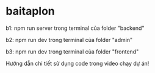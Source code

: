 # baitaplon
b1: npm run server trong terminal của folder "backend"


b2: npm run dev trong terminal của folder "admin"


b3: npm run dev trong terminal của folder "frontend"


 
Hướng dẫn chi tiết sử dụng code trong video chạy dự án!
